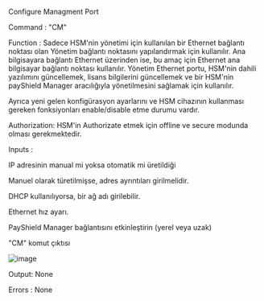 Configure Managment Port

Command : "CM"

Function : Sadece HSM'nin yönetimi için kullanılan bir Ethernet bağlantı noktası olan Yönetim bağlantı noktasını yapılandırmak için kullanılır. Ana bilgisayara bağlantı Ethernet üzerinden ise, bu amaç için Ethernet ana bilgisayar bağlantı noktası kullanılır. Yönetim Ethernet portu, HSM'nin dahili yazılımını güncellemek, lisans bilgilerini güncellemek ve bir HSM'nin payShield Manager aracılığıyla yönetilmesini sağlamak için kullanılır.

Ayrıca yeni gelen konfigürasyon ayarlarını ve HSM cihazının kullanması gereken fonksiyonları enable/disable etme durumu vardır.

Authorization: HSM'in Authorizate etmek için offline ve secure modunda olması gerekmektedir. 

Inputs :  

IP adresinin manual mi yoksa otomatik mi üretildiği

Manuel olarak türetilmişse, adres ayrıntıları girilmelidir.

DHCP kullanılıyorsa, bir ağ adı girilebilir.

Ethernet hız ayarı.

PayShield Manager bağlantısını etkinleştirin (yerel veya uzak)



"CM" komut çıktısı

![image](https://user-images.githubusercontent.com/77227227/196153566-aa8e5c3b-ec62-46f1-b296-a440e3281f51.png)

Output: None

Errors : None
